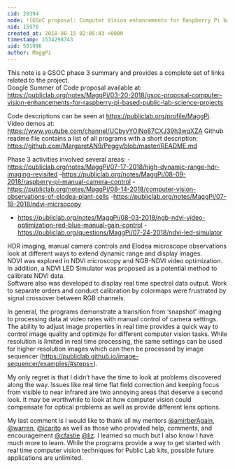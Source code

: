 ```yaml
---
cid: 20394
node: ![GSoC proposal: Computer Vision enhancements for Raspberry Pi based Public Lab Science Projects](../notes/MaggPi/03-20-2018/gsoc-proposal-computer-vision-enhancements-for-raspberry-pi-based-public-lab-science-projects)
nid: 15978
created_at: 2018-08-15 02:05:43 +0000
timestamp: 1534298743
uid: 501996
author: MaggPi
---
```


This note is a GSOC phase 3 summary and provides a complete set of links related to the project.     
Google Summer of Code proposal available at: https://publiclab.org/notes/MaggPi/03-20-2018/gsoc-proposal-computer-vision-enhancements-for-raspberry-pi-based-public-lab-science-projects

 Code descriptions can be seen at https://publiclab.org/profile/MaggPi.
Video demos at: https://www.youtube.com/channel/UCbyyYOlNo87CXJ39h3wqXZA
Github readme file contains a list of all programs with a short description:
https://github.com/MargaretAN9/Peggy/blob/master/README.md

Phase 3 activities involved several areas:
-https://publiclab.org/notes/MaggPi/07-17-2018/high-dynamic-range-hdr-imaging-revisited
-https://publiclab.org/notes/MaggPi/08-09-2018/raspberry-pi-manual-camera-control
-https://publiclab.org/notes/MaggPi/08-14-2018/computer-vision-observations-of-elodea-plant-cells
-https://publiclab.org/notes/MaggPi/07-18-2018/ndvi-micrsocopy
- https://publiclab.org/notes/MaggPi/08-03-2018/ngb-ndvi-video-optimization-red-blue-manual-gain-control
-https://publiclab.org/questions/MaggPi/07-24-2018/ndvi-led-simulator

HDR imaging, manual camera controls and Elodea microscope observations  look at different ways to extend dynamic range and  display images.  
NDVI was explored in NDVI microscopy and NGB-NDVI video optimization.  In addition, a NDVI LED Simulator was proposed as a potential method to calibrate NDVI data.  
Software also was developed to display real time spectral data output.  Work to separate orders and conduct calibration by colormaps were frustrated by signal crossover between RGB channels.    

In general, the programs demonstrate a transition from ‘snapshot’ imaging to processing data at video rates with manual control of camera settings.  The ability to adjust image properties in real time provides a quick way to control image quality and optimize for different computer vision tasks.  While resolution is limited in real time processing, the same settings can be used for higher resolution images which can then be processed by image sequencer (https://publiclab.github.io/image-sequencer/examples/#steps=). 

My only regret is that I didn’t have the time to look at problems discovered along the way.  Issues like real time flat field correction and keeping focus from visible to near infrared are two annoying areas that deserve a second look.  It may be worthwhile to look at how computer vision could compensate for optical problems as well as provide different lens options.   

My last comment is I would like to thank all my mentors [@amirberAgain](/profile/amirberAgain), [@warren](/profile/warren), [@icarito](/profile/icarito) as well as those who provided help, comments, and encouragement [@cfastie](/profile/cfastie) [@liz](/profile/liz).  I learned so much but I also know I have much more to learn.  While the programs provide a way to get started with real time computer vision techniques for Public Lab kits, possible future applications are unlimited.  
